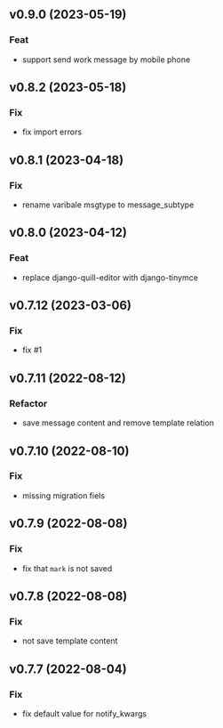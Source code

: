 ## v0.9.0 (2023-05-19)

### Feat

- support send work message by mobile phone

## v0.8.2 (2023-05-18)

### Fix

- fix import errors

## v0.8.1 (2023-04-18)

### Fix

- rename varibale msgtype to message_subtype

## v0.8.0 (2023-04-12)

### Feat

- replace django-quill-editor with django-tinymce

## v0.7.12 (2023-03-06)

### Fix

- fix #1

## v0.7.11 (2022-08-12)

### Refactor

- save message content and remove template relation

## v0.7.10 (2022-08-10)

### Fix

- missing migration fiels

## v0.7.9 (2022-08-08)

### Fix

- fix that `mark` is not saved

## v0.7.8 (2022-08-08)

### Fix

- not save template content

## v0.7.7 (2022-08-04)

### Fix

- fix default value for notify_kwargs

